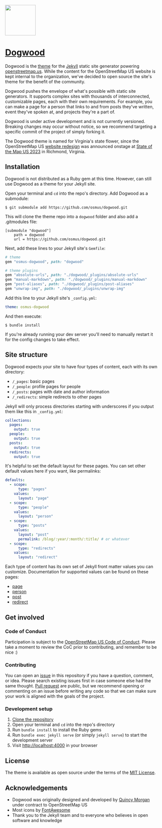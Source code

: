 <a href="https://github.com/osmus/dogwood"><img src="img/logo.svg" style="border:none;width:100px;"></a>

# [Dogwood](https://github.com/osmus/dogwood)

Dogwood is the [theme](https://jekyllrb.com/docs/themes/) for the [Jekyll](https://jekyllrb.com) static site generator powering [openstreetmap.us](https://openstreetmap.us). While the content for the OpenStreetMap US website is kept internal to the organization, we've decided to open source the site's theme for the benefit of the community.

Dogwood pushes the envelope of what's possible with static site generators. It supports complex sites with thousands of interconnected, customizable pages, each with their own requirements. For example, you can make a page for a person that links to and from posts they've written, event they've spoken at, and projects they're a part of.

Dogwood is under active development and is not currently versioned. Breaking changes may occur without notice, so we recommend targeting a specific commit of the project of simply forking it.

The Dogwood theme is named for Virginia's state flower, since the OpenStreetMap US [website redesign](https://openstreetmap.us/news/2023/06/website-redesign/) was announced onstage at [State of the Map US 2023](https://openstreetmap.us/events/state-of-the-map-us/2023) in Richmond, Virginia.

## Installation

Dogwood is not distributed as a Ruby gem at this time. However, can still use Dogwood as a theme for your Jekyll site.

Open your terminal and `cd` into the repo's directory. Add Dogwood as a submodule:

```
$ git submodule add https://github.com/osmus/dogwood.git
```

This will clone the theme repo into a `dogwood` folder and also add a .gitmodules file:

```
[submodule "dogwood"]
	path = dogwood
	url = https://github.com/osmus/dogwood.git
```

Next, add these lines to your Jekyll site's `Gemfile`:

```ruby
# theme
gem "osmus-dogwood", path: "dogwood"

# theme plugins
gem "absolute-urls", path: "./dogwood/_plugins/absolute-urls"
gem "manual-markdown", path: "./dogwood/_plugins/manual-markdown"
gem "post-aliases", path: "./dogwood/_plugins/post-aliases"
gem "unwrap-img", path: "./dogwood/_plugins/unwrap-img"
```

Add this line to your Jekyll site's `_config.yml`:

```yaml
theme: osmus-dogwood
```

And then execute:

```
$ bundle install
```

If you're already running your dev server you'll need to manually restart it for the config changes to take effect.

## Site structure

Dogwood expects your site to have four types of content, each with its own directory:

- `/_pages`: basic pages
- `/_people`: profile pages for people
- `/_posts`: pages with date and author information
- `/_redirects`: simple redirects to other pages

Jekyll will only process directories starting with underscores if you output them like this in `_config.yml`:

```yaml
collections:
  pages:
    output: true
  people:
    output: true
  posts:
    output: true
  redirects:
    output: true
```

It's helpful to set the default layout for these pages. You can set other default values here if you want, like permalinks:

```yaml
defaults:
  - scope:
      type: "pages"
    values:
      layout: "page"
  - scope:
      type: "people"
    values:
      layout: "person"
  - scope:
      type: "posts"
    values:
      layout: "post"
      permalink: /blog/:year/:month/:title/ # or whatever
  - scope:
      type: "redirects"
    values:
      layout: "redirect"
```

Each type of content has its own set of Jekyll front matter values you can customize. Documentation for supported values can be found on these pages:

- [page](https://github.com/osmus/dogwood/blob/gh-pages/docs/page.md)
- [person](https://github.com/osmus/dogwood/blob/gh-pages/docs/person.md)
- [post](https://github.com/osmus/dogwood/blob/gh-pages/docs/post.md)
- [redirect](https://github.com/osmus/dogwood/blob/gh-pages/docs/redirect.md)

## Get involved

### Code of Conduct
Participation is subject to the [OpenStreetMap US Code of Conduct](https://wiki.openstreetmap.org/wiki/Foundation/Local_Chapters/United_States/Code_of_Conduct_Committee/OSM_US_Code_of_Conduct). Please take a moment to review the CoC prior to contributing, and remember to be nice :)

### Contributing

You can open an [issue](https://github.com/osmus/dogwood/issues) in this repository if you have a question, comment, or idea. Please search existing issues first in case someone else had the same thought. [Pull request](https://github.com/osmus/dogwood/pulls) are public, but we recommend opening or commenting on an issue before writing any code so that we can make sure your work is aligned with the goals of the project.

### Development setup
1. [Clone the repository](https://docs.github.com/en/repositories/creating-and-managing-repositories/cloning-a-repository)
2. Open your terminal and `cd` into the repo's directory
3. Run `bundle install` to install the Ruby gems
4. Run `bundle exec jekyll serve` (or simply `jekyll serve`) to start the development server
5. Visit [http://localhost:4000](http://localhost:4000) in your browser

## License

The theme is available as open source under the terms of the [MIT License](https://opensource.org/licenses/MIT).

## Acknowledgements

* Dogwood was originally designed and developed by [Quincy Morgan](https://github.com/quincylvania) under contract to OpenStreetMap US
* Most icons by [FontAwesome](https://fontawesome.com)
* Thank you to the Jekyll team and to everyone who believes in open software and knowledge
